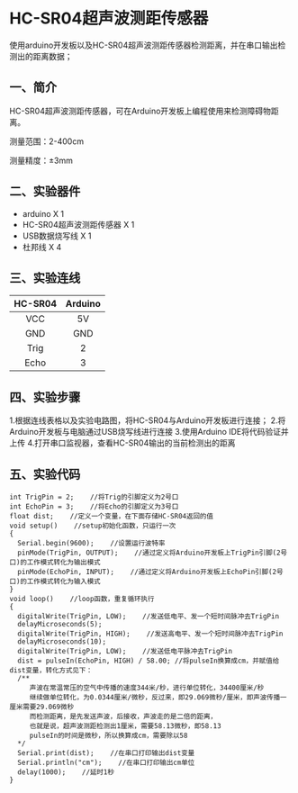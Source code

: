 # HC-SR04超声波测距传感器

使用arduino开发板以及HC-SR04超声波测距传感器检测距离，并在串口输出检测出的距离数据；



## 一、简介

HC-SR04超声波测距传感器，可在Arduino开发板上编程使用来检测障碍物距离。

测量范围：2-400cm

测量精度：±3mm



## 二、实验器件

 - arduino  X  1
 - HC-SR04超声波测距传感器  X  1
 - USB数据烧写线  X  1
 - 杜邦线  X  4



## 三、实验连线

| HC-SR04 | Arduino |
| :-----: | :-----: |
|   VCC   |   5V    |
|   GND   |   GND   |
|  Trig   |    2    |
|  Echo   |    3    |


## 四、实验步骤

1.根据连线表格以及实验电路图，将HC-SR04与Arduino开发板进行连接；
2.将Arduino开发板与电脑通过USB烧写线进行连接
3.使用Arduino IDE将代码验证并上传
4.打开串口监视器，查看HC-SR04输出的当前检测出的距离	



## 五、实验代码

```
int TrigPin = 2;    //将Trig的引脚定义为2号口
int EchoPin = 3;    //将Echo的引脚定义为3号口
float dist;    //定义一个变量，在下面存储HC-SR04返回的值
void setup()    //setup初始化函数，只运行一次
{
  Serial.begin(9600);    //设置运行波特率
  pinMode(TrigPin, OUTPUT);    //通过定义将Arduino开发板上TrigPin引脚(2号口)的工作模式转化为输出模式
  pinMode(EchoPin, INPUT);    //通过定义将Arduino开发板上EchoPin引脚(2号口)的工作模式转化为输入模式
}
void loop()    //loop函数，重复循环执行
{
  digitalWrite(TrigPin, LOW);    //发送低电平、发一个短时间脉冲去TrigPin
  delayMicroseconds(5);
  digitalWrite(TrigPin, HIGH);    //发送高电平、发一个短时间脉冲去TrigPin
  delayMicroseconds(10);
  digitalWrite(TrigPin, LOW);    //发送低电平脉冲去TrigPin
  dist = pulseIn(EchoPin, HIGH) / 58.00; //将pulseIn换算成cm，并赋值给dist变量，转化方式见下：
  /**
     声波在常温常压的空气中传播的速度344米/秒，进行单位转化，34400厘米/秒
     继续做单位转化，为0.0344厘米/微秒，反过来，即29.069微秒/厘米，即声波传播一厘米需要29.069微秒
     而检测距离，是先发送声波，后接收，声波走的是二倍的距离，
     也就是说，超声波测距检测出1厘米，需要58.13微秒，即58.13
     pulseIn的时间是微秒，所以换算成cm，需要除以58
  */
  Serial.print(dist);    //在串口打印输出dist变量
  Serial.println("cm");    //在串口打印输出cm单位
  delay(1000);    //延时1秒
}
```